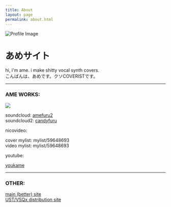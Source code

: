 ```yaml
---
title: About
layout: page
permalink: about.html
---
```

![Profile Image](assets/images/avatar.png)

# あめサイト

hi, i'm ame. i make shitty vocal synth covers.   
こんばんは、あめです。クソCOVERISTです。

<i class="fas fa-music"></i>

* * *

### AME WORKS:

![](assets/images/music_1_65.png)

soundcloud: [amefuru2](https://soundcloud.com/amefuru2)   
soundcloud2: [candyfuru](https://soundcloud.com/candyfuru)   

nicovideo:

cover mylist: mylist/59648693   
video mylist: mylist/59648693   

youtube: 

[youkame](https://www.youtube.com/channel/UCpT55FuIP46BrEdoe7CJPBQ)   

* * *

### OTHER: 

[main (better) site](https://amefuru.uwu.ai)   
[UST/VSQx distribution site](https://ustvsqx.crd.co)   
